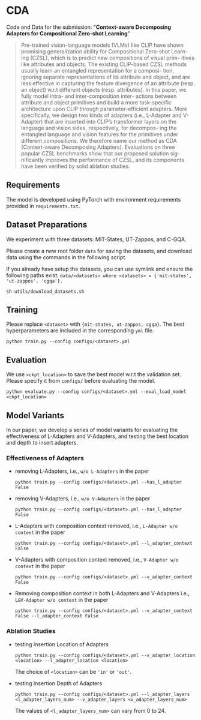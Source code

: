 # CDA
Code and Data for the submission: "**Context-aware Decomposing Adapters for Compositional Zero-shot Learning**"
> Pre-trained vision-language models (VLMs) like CLIP have shown promising generalization ability for Compositional Zero-shot Learn- ing (CZSL), which is to predict new compositions of visual prim- itives like attributes and objects. The existing CLIP-based CZSL methods usually learn an entangled representation for a composi- tion, ignoring separate representations of its attribute and object, and are less effective in capturing the feature divergence of an attribute (resp. an object) w.r.t different objects (resp. attributes). In this paper, we fully model intra- and inter-composition inter- actions between attribute and object primitives and build a more task-specific architecture upon CLIP through parameter-efficient adapters. More specifically, we design two kinds of adapters (i.e., L-Adapter and V-Adapter) that are inserted into CLIP’s transformer layers on the language and vision sides, respectively, for decompos- ing the entangled language and vision features for the primitives under different compositions. We therefore name our method as CDA (Context-aware Decomposing Adapters). Evaluations on three popular CZSL benchmarks show that our proposed solution sig- nificantly improves the performance of CZSL, and its components have been verified by solid ablation studies.

## Requirements

The model is developed using PyTorch with environment requirements provided in `requirements.txt`.
## Dataset Preparations
We experiment with three datasets: MIT-States, UT-Zappos, and C-GQA.

Please create a new root folder `data` for saving the datasets, and download data using the commands in the following script.

If you already have setup the datasets, you can use symlink and ensure the following paths exist: `data/<datasets> where <datasets> = {'mit-states', 'ut-zappos', 'cgqa'}.`
```
sh utils/download_datasets.sh
```

## Training

Please replace `<dataset>` with `{mit-states, ut-zappos, cgqa}`. The best hyperparameters are included in the corresponding `yml` file.

```
python train.py --config configs/<dataset>.yml
```


## Evaluation
We use `<ckpt_location>` to save the best model w.r.t the validation set. Please specify it from `configs/` before evaluating the model. 
```
python evaluate.py --config configs/<dataset>.yml --eval_load_model <ckpt_location>
```

## Model Variants
In our paper, we develop a series of model variants for evaluating the effectiveness of L-Adapters and V-Adapters, and testing the best location and depth to insert adapters.
 
### Effectiveness of Adapters

- removing L-Adapters, i.e., `w/o L-Adapters` in the paper

  ```
  python train.py --config configs/<dataset>.yml --has_l_adapter False
  ```

- removing V-Adapters, i.e., `w/o V-Adapters` in the paper

  ```
  python train.py --config configs/<dataset>.yml --has_l_adapter False
  ```

- L-Adapters with composition context removed, i.e., `L-Adapter w/o context` in the paper

  ```
  python train.py --config configs/<dataset>.yml --l_adapter_context False
  ```

- V-Adapters with composition context removed, i.e., `V-Adapter w/o context` in the paper

  ```
  python train.py --config configs/<dataset>.yml --v_adapter_context False
  ```

- Removing composition context in both L-Adapters and V-Adapters i.e.,  `L&V-Adapter w/o context` in the paper

  ```
  python train.py --config configs/<dataset>.yml --v_adapter_context False --l_adapter_context False
  ```

### Ablation Studies

- testing Insertion Location of Adapters

  ```
  python train.py --config configs/<dataset>.yml --v_adapter_location <location> --l_adapter_location <location>
  ```

  The choice of `<location>` can be `'in'` or `'out'`.

- testing Insertion Depth of Adapters

  ```
  python train.py --config configs/<dataset>.yml --l_adapter_layers <l_adapter_layers_num> --v_adapter_layers <v_adapter_layers_num>
  ```
  The values of `<l_adapter_layers_num>` can vary from 0 to 24.

  

